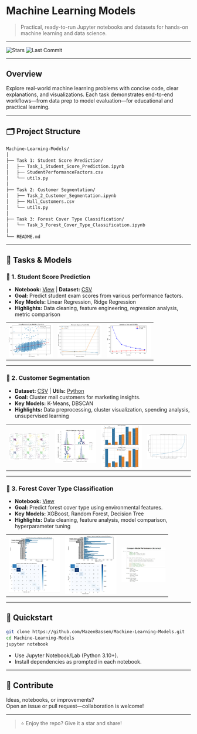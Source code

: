 # Machine Learning Models

> Practical, ready-to-run Jupyter notebooks and datasets for hands-on machine learning and data science.

---

![Stars](https://img.shields.io/github/stars/MazenBassem/Machine-Learning-Models?style=social)
![Last Commit](https://img.shields.io/github/last-commit/MazenBassem/Machine-Learning-Models)

---

## Overview

Explore real-world machine learning problems with concise code, clear explanations, and visualizations. Each task demonstrates end-to-end workflows—from data prep to model evaluation—for educational and practical learning.

---

## 🗂️ Project Structure

```
Machine-Learning-Models/
│
├── Task 1: Student Score Prediction/
│   ├── Task_1_Student_Score_Prediction.ipynb
│   ├── StudentPerformanceFactors.csv
│   └── utils.py
│
├── Task 2: Customer Segmentation/
│   ├── Task_2_Customer_Segmentation.ipynb
│   ├── Mall_Customers.csv
│   └── utils.py
│
├── Task 3: Forest Cover Type Classification/
│   └── Task_3_Forest_Cover_Type_Classification.ipynb
│
└── README.md
```

---

## 📂 Tasks & Models

### 📝 1. Student Score Prediction
- **Notebook:** [View](Task%201:%20Student%20Score%20Prediction/Task_1_Student_Score_Prediction.ipynb) | **Dataset:** [CSV](Task%201:%20Student%20Score%20Prediction/StudentPerformanceFactors.csv)
- **Goal:** Predict student exam scores from various performance factors.
- **Key Models:** Linear Regression, Ridge Regression
- **Highlights:** Data cleaning, feature engineering, regression analysis, metric comparison  

<table>
  <tr>
    <td><img src="images/Score%20vs%20hours%20Studied.jpg" width="120"></td>
    <td><img src="images/Polynomial%20Degree%20vs%20MSE.jpg" width="120"></td>
    <td><img src="images/lambda%20vs%20MSE.png" width="120"></td>
  </tr>
</table>

---

### 👥 2. Customer Segmentation
- **Dataset:** [CSV](Task%202:%20Customer%20Segmentation/Mall_Customers.csv) | **Utils:** [Python](Task%202:%20Customer%20Segmentation/utils.py)
- **Goal:** Cluster mall customers for marketing insights.
- **Key Models:** K-Means, DBSCAN
- **Highlights:** Data preprocessing, cluster visualization, spending analysis, unsupervised learning  

<table>
  <tr>
    <td><img src="images/kmeans%20clusters%20with%20centroids.jpg" width="120"></td>
    <td><img src="images/DBSCAN%20Clustering.jpg" width="120"></td>
    <td><img src="images/clusters%20averages%20(dbscan%20vs%20kmeans).jpg" width="120"></td>
    <td><img src="images/Elbow%20methof%20for%20DBSCAN.jpg" width="120"></td>
  </tr>
</table>

---

### 🌲 3. Forest Cover Type Classification
- **Notebook:** [View](Task%203:%20Forest%20Cover%20Type%20Classification/Task_3_Forest_Cover_Type_Classification.ipynb)
- **Goal:** Predict forest cover type using environmental features.
- **Key Models:** XGBoost, Random Forest, Decision Tree
- **Highlights:** Data cleaning, feature analysis, model comparison, hyperparameter tuning  

<table>
  <tr>
    <td><img src="images/random%20forest%20perfomance.jpg" width="140"></td>
    <td><img src="images/xgboost%20perfomance.jpg" width="140"></td>
    <td><img src="images/Compare%20Model%20Perfomance.jpg" width="120"></td>
  </tr>
</table>

---

## 🚀 Quickstart

```bash
git clone https://github.com/MazenBassem/Machine-Learning-Models.git
cd Machine-Learning-Models
jupyter notebook
```
- Use Jupyter Notebook/Lab (Python 3.10+).  
- Install dependencies as prompted in each notebook.

---

## 🤝 Contribute

Ideas, notebooks, or improvements?  
Open an issue or pull request—collaboration is welcome!

---

> ⭐ Enjoy the repo? Give it a star and share!
